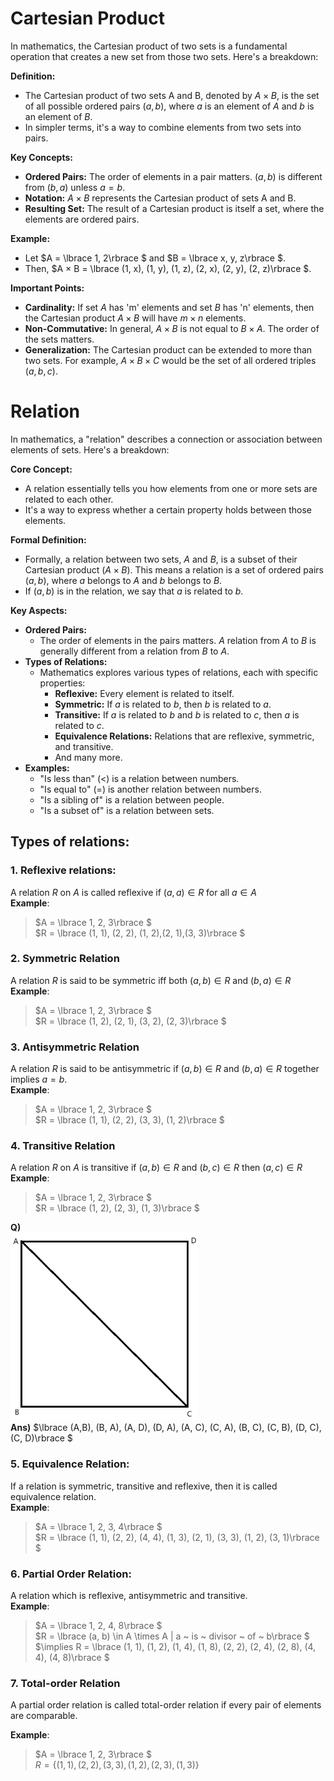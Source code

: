 # Cartesian Product
In mathematics, the Cartesian product of two sets is a fundamental operation that creates a new set from those two sets. Here's a breakdown:

**Definition:**

* The Cartesian product of two sets A and B, denoted by $A × B$, is the set of all possible ordered pairs $(a, b)$, where $a$ is an element of $A$ and $b$ is an element of $B$.
* In simpler terms, it's a way to combine elements from two sets into pairs.

**Key Concepts:**

* **Ordered Pairs:** The order of elements in a pair matters. $(a, b)$ is different from $(b, a)$ unless $a = b$.
* **Notation:** $A × B$ represents the Cartesian product of sets A and B.
* **Resulting Set:** The result of a Cartesian product is itself a set, where the elements are ordered pairs.

**Example:**

* Let $A = \lbrace 1, 2\rbrace $ and $B = \lbrace x, y, z\rbrace $.
* Then, $A × B = \lbrace (1, x), (1, y), (1, z), (2, x), (2, y), (2, z)\rbrace $.

**Important Points:**

* **Cardinality:** If set $A$ has 'm' elements and set $B$ has 'n' elements, then the Cartesian product $A × B$ will have $m × n$ elements.
* **Non-Commutative:** In general, $A × B$ is not equal to $B × A$. The order of the sets matters.
* **Generalization:** The Cartesian product can be extended to more than two sets. For example, $A × B × C$ would be the set of all ordered triples $(a, b, c)$.

# Relation
In mathematics, a "relation" describes a connection or association between elements of sets. Here's a breakdown:

**Core Concept:**

* A relation essentially tells you how elements from one or more sets are related to each other.
* It's a way to express whether a certain property holds between those elements.

**Formal Definition:**

* Formally, a relation between two sets, $A$ and $B$, is a subset of their Cartesian product $(A × B)$. This means a relation is a set of ordered pairs $(a, b)$, where $a$ belongs to $A$ and $b$ belongs to $B$.
* If $(a, b)$ is in the relation, we say that $a$ is related to $b$.

**Key Aspects:**

* **Ordered Pairs:**
    * The order of elements in the pairs matters. $A$ relation from $A$ to $B$ is generally different from a relation from $B$ to $A$.
* **Types of Relations:**
    * Mathematics explores various types of relations, each with specific properties:
        * **Reflexive:** Every element is related to itself.
        * **Symmetric:** If $a$ is related to $b$, then $b$ is related to $a$.
        * **Transitive:** If $a$ is related to $b$ and $b$ is related to $c$, then $a$ is related to $c$.
        * **Equivalence Relations:** Relations that are reflexive, symmetric, and transitive.
        * And many more.
* **Examples:**
    * "Is less than" ($<$) is a relation between numbers.
    * "Is equal to" ($=$) is another relation between numbers.
    * "Is a sibling of" is a relation between people.
    * "Is a subset of" is a relation between sets.
## Types of relations:
### 1. Reflexive relations:
A relation $R$ on $A$ is called reflexive if $(a, a) \in R$ for all $a \in A$ <br>
__Example__:<br> 
> $A = \lbrace 1, 2, 3\rbrace $<br>
> $R = \lbrace (1, 1), (2, 2), (1, 2),(2, 1),(3, 3)\rbrace $
### 2. Symmetric Relation
A relation $R$ is said to be symmetric iff both $(a, b) \in R$ and $(b, a) \in R$ 
__Example__: <br>
> $A = \lbrace 1, 2, 3\rbrace $<br>
> $R = \lbrace (1, 2), (2, 1), (3, 2), (2, 3)\rbrace $
### 3. Antisymmetric Relation
A relation $R$ is said to be antisymmetric if $(a,b) \in R$ and $(b, a) \in R$ together implies $a = b$.<br>
__Example__:
> $A = \lbrace 1, 2, 3\rbrace $<br>
> $R = \lbrace (1, 1), (2, 2), (3, 3), (1, 2)\rbrace $
### 4. Transitive Relation
A relation $R$ on $A$ is transitive if $(a, b) \in R$ and $(b, c) \in R$
then $(a, c) \in R$<br>
__Example__:<br>
> $A = \lbrace 1, 2, 3\rbrace $<br>
> $R = \lbrace (1, 2), (2, 3), (1, 3)\rbrace $

__Q)__ <br>
<img src="RelationQ1.png" width=300 height=300><br>
__Ans)__ $\lbrace (A,B), (B, A), (A, D), (D, A), (A, C), (C, A), (B, C), (C, B), (D, C), (C, D)\rbrace $

### 5. Equivalence Relation:
If a relation is symmetric, transitive and reflexive, then it is called equivalence relation.<br>
__Example__:<br>
> $A = \lbrace 1, 2, 3, 4\rbrace $<br>
> $R = \lbrace (1, 1), (2, 2), (4, 4), (1, 3), (2, 1), (3, 3), (1, 2), (3, 1)\rbrace $

### 6. Partial Order Relation:
A relation which is reflexive, antisymmetric and transitive.<br>
__Example__:<br>
> $A = \lbrace 1, 2, 4, 8\rbrace $<br>
> $R = \lbrace (a, b) \in A \times A | a ~ is ~ divisor ~ of ~ b\rbrace $<br>
> $\implies R = \lbrace (1, 1), (1, 2), (1, 4), (1, 8), (2, 2), (2, 4), (2, 8), (4, 4), (4, 8)\rbrace $

### 7. Total-order Relation
A partial order relation is called total-order relation if every pair of elements are comparable.<br>

__Example__:<br>
> $A = \lbrace 1, 2, 3\rbrace $<br>
> $R = \lbrace (1, 1), (2, 2), (3, 3), (1, 2), (2, 3), (1, 3)\rbrace$